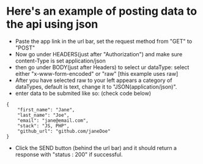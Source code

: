 # Here's an example of posting data to the api using json

- Paste the app link in the url bar, set the request method from "GET" to "POST"
- Now  go under HEADERS(just after "Authorization") and make sure content-Type is set application/json
- then go under BODY(just after Headers) to select ur dataType: select either "x-www-form-encoded" or "raw" [this example uses raw]
- After you have selected raw to your left appears a category of dataTypes, default is text, change it to "JSON(application/json)".
- enter data to be submited like so: (check code below)
```
{
	"first_name": "Jane",
	"last_name": "Joe",
	"email": "jane@email.com",
	"stack": "JS, PHP",
	"github_url": "github.com/janeDoe"
}

```
- Click the SEND button (behind the url bar) and it should return a response with "status : 200" if successful.